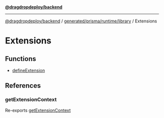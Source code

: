 [**@dragdropdeploy/backend**](../../../../../../README.md)

***

[@dragdropdeploy/backend](../../../../../../README.md) / [generated/prisma/runtime/library](../../README.md) / Extensions

# Extensions

## Functions

- [defineExtension](functions/defineExtension.md)

## References

### getExtensionContext

Re-exports [getExtensionContext](../../../../namespaces/Prisma/functions/getExtensionContext.md)
